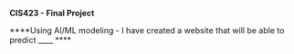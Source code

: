 **CIS423 - Final Project**

****Using AI/ML modeling - I have created a website that will be able to predict ____ ****